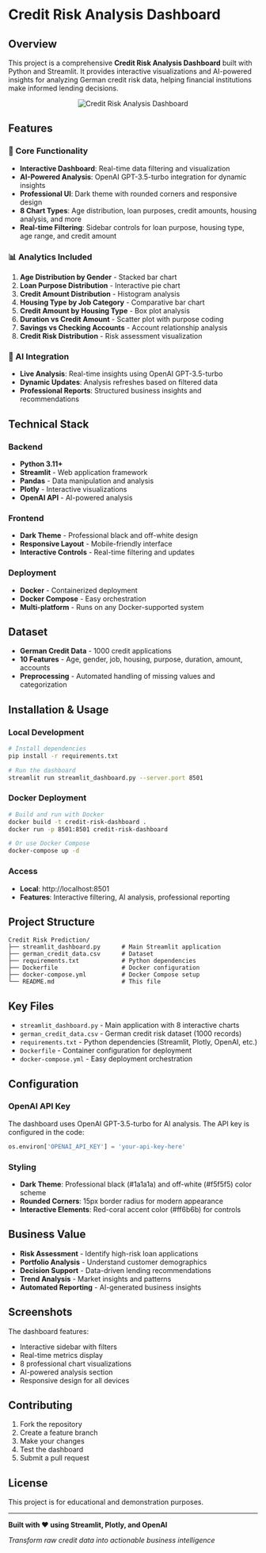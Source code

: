 # Credit Risk Analysis Dashboard

## Overview
This project is a comprehensive **Credit Risk Analysis Dashboard** built with Python and Streamlit. It provides interactive visualizations and AI-powered insights for analyzing German credit risk data, helping financial institutions make informed lending decisions.

<p align="center">
  <img src="https://primary-production-2548.up.railway.app/wp-content/uploads/2025/07/Untitled-Project-2-1.gif" alt="Credit Risk Analysis Dashboard" />
</p>


## Features

### 🎯 Core Functionality
- **Interactive Dashboard**: Real-time data filtering and visualization
- **AI-Powered Analysis**: OpenAI GPT-3.5-turbo integration for dynamic insights
- **Professional UI**: Dark theme with rounded corners and responsive design
- **8 Chart Types**: Age distribution, loan purposes, credit amounts, housing analysis, and more
- **Real-time Filtering**: Sidebar controls for loan purpose, housing type, age range, and credit amount

### 📊 Analytics Included
1. **Age Distribution by Gender** - Stacked bar chart
2. **Loan Purpose Distribution** - Interactive pie chart
3. **Credit Amount Distribution** - Histogram analysis
4. **Housing Type by Job Category** - Comparative bar chart
5. **Credit Amount by Housing Type** - Box plot analysis
6. **Duration vs Credit Amount** - Scatter plot with purpose coding
7. **Savings vs Checking Accounts** - Account relationship analysis
8. **Credit Risk Distribution** - Risk assessment visualization

### 🤖 AI Integration
- **Live Analysis**: Real-time insights using OpenAI GPT-3.5-turbo
- **Dynamic Updates**: Analysis refreshes based on filtered data
- **Professional Reports**: Structured business insights and recommendations

## Technical Stack

### Backend
- **Python 3.11+**
- **Streamlit** - Web application framework
- **Pandas** - Data manipulation and analysis
- **Plotly** - Interactive visualizations
- **OpenAI API** - AI-powered analysis

### Frontend
- **Dark Theme** - Professional black and off-white design
- **Responsive Layout** - Mobile-friendly interface
- **Interactive Controls** - Real-time filtering and updates

### Deployment
- **Docker** - Containerized deployment
- **Docker Compose** - Easy orchestration
- **Multi-platform** - Runs on any Docker-supported system

## Dataset
- **German Credit Data** - 1000 credit applications
- **10 Features** - Age, gender, job, housing, purpose, duration, amount, accounts
- **Preprocessing** - Automated handling of missing values and categorization

## Installation & Usage

### Local Development
```bash
# Install dependencies
pip install -r requirements.txt

# Run the dashboard
streamlit run streamlit_dashboard.py --server.port 8501
```

### Docker Deployment
```bash
# Build and run with Docker
docker build -t credit-risk-dashboard .
docker run -p 8501:8501 credit-risk-dashboard

# Or use Docker Compose
docker-compose up -d
```

### Access
- **Local**: http://localhost:8501
- **Features**: Interactive filtering, AI analysis, professional reporting

## Project Structure
```
Credit Risk Prediction/
├── streamlit_dashboard.py      # Main Streamlit application
├── german_credit_data.csv      # Dataset
├── requirements.txt            # Python dependencies
├── Dockerfile                  # Docker configuration
├── docker-compose.yml          # Docker Compose setup
└── README.md                   # This file
```

## Key Files
- `streamlit_dashboard.py` - Main application with 8 interactive charts
- `german_credit_data.csv` - German credit risk dataset (1000 records)
- `requirements.txt` - Python dependencies (Streamlit, Plotly, OpenAI, etc.)
- `Dockerfile` - Container configuration for deployment
- `docker-compose.yml` - Easy deployment orchestration

## Configuration

### OpenAI API Key
The dashboard uses OpenAI GPT-3.5-turbo for AI analysis. The API key is configured in the code:
```python
os.environ['OPENAI_API_KEY'] = 'your-api-key-here'
```

### Styling
- **Dark Theme**: Professional black (#1a1a1a) and off-white (#f5f5f5) color scheme
- **Rounded Corners**: 15px border radius for modern appearance
- **Interactive Elements**: Red-coral accent color (#ff6b6b) for controls

## Business Value
- **Risk Assessment** - Identify high-risk loan applications
- **Portfolio Analysis** - Understand customer demographics
- **Decision Support** - Data-driven lending recommendations
- **Trend Analysis** - Market insights and patterns
- **Automated Reporting** - AI-generated business insights

## Screenshots
The dashboard features:
- Interactive sidebar with filters
- Real-time metrics display
- 8 professional chart visualizations
- AI-powered analysis section
- Responsive design for all devices

## Contributing
1. Fork the repository
2. Create a feature branch
3. Make your changes
4. Test the dashboard
5. Submit a pull request

## License
This project is for educational and demonstration purposes.

---

**Built with ❤️ using Streamlit, Plotly, and OpenAI**

*Transform raw credit data into actionable business intelligence*
